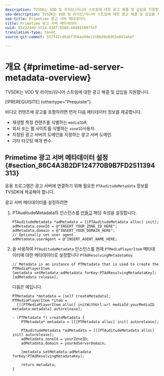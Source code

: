 ```yaml
---
description: TVSDK는 VOD 및 라이브/리니어 스트림에 대한 광고 해결 및 삽입을 지원합니다.
seo-description: TVSDK는 VOD 및 라이브/리니어 스트림에 대한 광고 해결 및 삽입을 지원합니다.
seo-title: Primetime 광고 서버 메타데이터
title: Primetime 광고 서버 메타데이터
uuid: 61e224dd-551a-438f-8560-e64915087fef
translation-type: tm+mt
source-git-commit: 557f42cd9a6f356aa99e13386d9e8d65e043a6af

---
```



# 개요 {#primetime-ad-server-metadata-overview}

TVSDK는 VOD 및 라이브/리니어 스트림에 대한 광고 해결 및 삽입을 지원합니다.

[!PREREQUISITE] {othertype=&quot;Prequisite&quot;}

비디오 컨텐츠에 광고를 포함하려면 먼저 다음 메타데이터 정보를 제공합니다.

* 재생할 특정 컨텐츠를 식별하는 `mediaID`A.
* 회사 또는 웹 사이트를 식별하는 `zoneID`사용자.
* 지정된 광고 서버의 도메인을 지정하는 광고 서버 도메인.
* 기타 타깃팅 매개 변수.

## Primetime 광고 서버 메타데이터 설정 {#section_86C4A3B2DF124770B9B7FD2511394313}

응용 프로그램은 광고 서버에 연결하기 위해 필요한 `PTAuditudeMetadata` 정보를 TVSDK에 제공해야 합니다.

광고 서버 메타데이터를 설정하려면

1. PTAuditudeMetadata의 인스턴스를 [만들고](https://help.adobe.com/en_US/primetime/api/psdk/appledoc/Classes/PTAuditudeMetadata.html) 해당 속성을 설정합니다.

   ```
   PTAuditudeMetadata *adMetadata = [[PTAuditudeMetadata alloc] init];  
   adMetadata.zoneId = @"INSERT_YOUR_ZONE_ID_HERE"; 
   adMetadata.domain = @"INSERT_YOUR_DOMAIN_HERE"; 
   // Optionally set user agent 
   adMetadata.userAgent = @"INSERT_AGENT_NAME_HERE; 
   ```

1. 을 사용하여 `PTAuditudeMetadata` 인스턴스를 현재 `PTMediaPlayerItem` 메타데이터에 대한 메타데이터로 설정합니다 `PTAdResolvingMetadataKey`.

   ```
   // Metadata is an instance of PTMetadata that is used to create the PTMediaPlayerItem 
   [metadata setMetadata:adMetadata forKey:PTAdResolvingMetadataKey];  
   [adMetadata release];
   ```

   다음은 예입니다.

   ```
   PTMetadata *metadata = [self createMetadata]; 
   PTMediaPlayerItem *item =  
     [[[PTMediaPlayerItem alloc] initWithUrl:url mediaId:yourMediaID metadata:metadata] autorelease]; 
   
   - (PTMetadata *) createMetadata { 
       PTMetadata* metadata = [[[PTMetadata alloc] init] autorelease]; 
   
       PTAuditudeMetadata *adMetadata = [[[PTAuditudeMetadata alloc] init] autorelease];  
       adMetadata.zoneId = yourZoneID; 
       adMetadata.domain = yourAdServerDomain; 
   
       [metadata setMetadata:adMetadata forKey:PTAdResolvingMetadataKey]; 
   
       return metadata; 
   }
   ```
